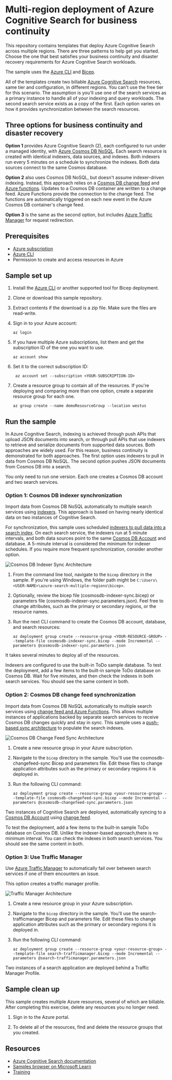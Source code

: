 # Multi-region deployment of Azure Cognitive Search for business continuity

This repository contains templates that deploy Azure Cognitive Search across multiple regions. There are three patterns to help get you started. Choose the one that best satisfies your business continuity and disaster recovery requirements for Azure Cognitive Search workloads.

The sample uses the [Azure CLI](https://learn.microsoft.com/cli/azure/) and [Bicep](https://learn.microsoft.com/azure/azure-resource-manager/bicep/overview?tabs=bicep).

All of the templates create two billable [Azure Cognitive Search](https://learn.microsoft.com/azure/search/search-create-service-portal) resources, same tier and configuration, in different regions. You can't use the free tier for this scenario. The assumption is you'll use one of the search services as a primary instance to handle all of your indexing and query workloads. The second search service exists as a copy of the first. Each option varies on how it provides synchronization between the search resources.

## Three options for business continuity and disaster recovery

**Option 1** provides Azure Cognitive Search (2), each configured to run under a managed identity, with [Azure Cosmos DB NoSQL](https://learn.microsoft.com/azure/cosmos-db/try-free?tabs=nosql). Each search resource is created with identical indexers, data sources, and indexes. Both indexers run every 5 minutes on a schedule to synchronize the indexes. Both data sources connect to the same Cosmos database.

**Option 2** also uses Cosmos DB NoSQL, but doesn't assume indexer-driven indexing. Instead, this approach relies on a [Cosmos DB change feed](https://learn.microsoft.com/azure/cosmos-db/change-feed) and [Azure functions](https://learn.microsoft.com/azure/cosmos-db/nosql/change-feed-functions). Updates to a Cosmos DB container are written to a change feed. Azure Functions provide the connection to the change feed. The functions are automatically triggered on each new event in the Azure Cosmos DB container's change feed.

**Option 3** is the same as the second option, but includes [Azure Traffic Manager](https://learn.microsoft.com/azure/traffic-manager/) for request redirection.

## Prerequisites

+ [Azure subscription](https://azure.microsoft.com/free/)
+ [Azure CLI](https://learn.microsoft.com/cli/azure/install-azure-cli)
+ Permission to create and access resources in Azure

## Sample set up

1. Install the [Azure CLI](https://learn.microsoft.com/cli/azure/install-azure-cli) or another supported tool for Bicep deployment.

1. Clone or download this sample repository.

1. Extract contents if the download is a zip file. Make sure the files are read-write.

1. Sign in to your Azure account:

   `az login`

1. If you have multiple Azure subscriptions, list them and get the subscription ID of the one you want to use.

   ```azurecli
   az account show
   ```

1. Set it to the correct subscription ID:

   ```azurecli
    az account set --subscription <YOUR-SUBSCRIPTION-ID>
   ```

1. Create a resource group to contain all of the resources. If you're deploying and comparing more than one option, create a separate resource group for each one.

   ```azurecli
   az group create --name demoResourceGroup --location westus
   ```

## Run the sample

In Azure Cognitive Search, indexing is achieved through push APIs that upload JSON documents into search, or through pull APIs that use indexers to retrieve and serialize documents from supported data sources. Both approaches are widely used. For this reason, business continuity is demonstrated for both approaches. The first option uses indexers to pull in data from Cosmos DB NoSQL. The second option pushes JSON documents from Cosmos DB into a search.

You only need to run one version. Each one creates a Cosmos DB account and two search services.

### Option 1: Cosmos DB indexer synchronization

Import data from Cosmos DB NoSQL automatically to multiple search services using [indexers](https://learn.microsoft.com/azure/search/search-howto-index-cosmosdb). This approach is based on having nearly identical data on two instances of Cognitive Search.

For synchronization, this sample uses scheduled [indexers to pull data into a search index](https://learn.microsoft.com/azure/search/search-what-is-data-import#pulling-data-into-an-index). On each search service, the indexers run at 5 minute intervals, and both data sources point to the same [Cosmos DB Account](https://learn.microsoft.com/azure/cosmos-db/resource-model) and database. A 5-minute interval is considered the minimum for indexer schedules. If you require more frequent synchronization, consider another option.

![Cosmos DB Indexer Sync Architecture](./media/IndexerSyncArchitecture.png)

1. From the command line tool, navigate to the `bicep` directory in the sample. If you're using Windows, the folder path might be `C:\Users\<USER-NAME>\azure-search-multiple-regions\bicep>`.

1. Optionally, review the bicep file (cosmosdb-indexer-sync.bicep) or parameters file (cosmosdb-indexer-sync.parameters.json). Feel free to change attributes, such as the primary or secondary regions, or the resource names.

1. Run the next CLI command to create the Cosmos DB account, database, and search resources:

   ```azurecli
   az deployment group create --resource-group <YOUR-RESOURCE-GROUP> --template-file cosmosdb-indexer-sync.bicep --mode Incremental --parameters @cosmosdb-indexer-sync.parameters.json
   ```

It takes several minutes to deploy all of the resources.

Indexers are configured to use the built-in ToDo sample database. To test the deployment, add a few items to the built-in sample ToDo database on Cosmos DB. Wait for five minutes, and then check the indexes in both search services. You should see the same content in both.

### Option 2: Cosmos DB change feed synchronization

Import data from Cosmos DB NoSQL automatically to multiple search services using [change feed and Azure Functions](https://learn.microsoft.com/azure/cosmos-db/nosql/change-feed-functions). This allows multiple instances of applications backed by separate search services to receive Cosmos DB changes quickly and stay in sync. This sample uses a [push-based sync architecture](https://learn.microsoft.com/azure/search/search-what-is-data-import#pushing-data-to-an-index) to populate the search indexes.

![Cosmos DB Change Feed Sync Architecture](./media/ChangeFeedSyncArchitecture.png)

1. Create a new resource group in your Azure subscription.

1. Navigate to the `bicep` directory in the sample. You'll use the cosmosdb-changefeed-sync Bicep and parameters file. Edit these files to change application attributes such as the primary or secondary regions it is deployed in.

1. Run the following CLI command:

   ```azurecli
   az deployment group create --resource-group <your-resource-group> --template-file cosmosdb-changefeed-sync.bicep --mode Incremental --parameters @cosmosdb-changefeed-sync.parameters.json
   ```

Two instances of Cognitive Search are deployed, automatically syncing to a [Cosmos DB Account](https://learn.microsoft.com/azure/cosmos-db/resource-model) using [change feed](https://learn.microsoft.com/azure/cosmos-db/nosql/change-feed-functions).

To test the deployment, add a few items to the built-in sample ToDo database on Cosmos DB. Unlike the indexer-based approach,there is no minimum interval. You can check the indexes in both search services. You should see the same content in both.

### Option 3: Use Traffic Manager

Use [Azure Traffic Manager](https://learn.microsoft.com/azure/traffic-manager/) to automatically fail over between search services if one of them encounters an issue.

This option creates a traffic manager profile.

![Traffic Manager Architecture](./media/TrafficManagerArchitecture.png)

1. Create a new resource group in your Azure subscription.

1. Navigate to the `bicep` directory in the sample. You'll use the search-trafficmanager Bicep and parameters file. Edit these files to change application attributes such as the primary or secondary regions it is deployed in.

1. Run the following CLI command:

   ```azurecli
   az deployment group create --resource-group <your-resource-group> --template-file search-trafficmanager.bicep --mode Incremental --parameters @search-trafficmanager.parameters.json
   ```

Two instances of a search application are deployed behind a Traffic Manager Profile.

## Sample clean up

This sample creates multiple Azure resources, several of which are billable. After completing this exercise, delete any resources you no longer need.

1. Sign in to the Azure portal.

1. To delete all of the resources, find and delete the resource groups that you created.

## Resources

+ [Azure Cognitive Search documentation](https://learn.microsoft.com/azure/search/)
+ [Samples browser on Microsoft Learn](https://learn.microsoft.com/samples/browse/)
+ [Training](https://learn.microsoft.com/training/)
